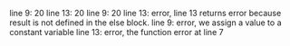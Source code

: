 line 9: 20
line 13: 20
line 9: 20
line 13: error, line 13 returns error because result is not defined in the else block.
line 9: error, we assign a value to a constant variable
line 13: error, the function error at line 7
